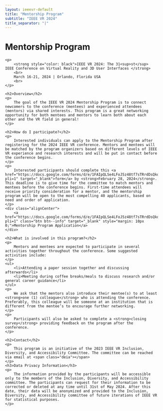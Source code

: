 ```yaml
---
layout: ieeevr-default
title: "Mentorship Program"
subtitle: "IEEE VR 2024"
title_separator: "|"
---
```

<script type="text/javascript">
    $(document).ready(function(){
		var email = ""; 
		var domain = "ieeevr.org"; 

		email = "deia2024"; 		
		$(".deia").html("<span class='text-nowrap'><a href=javascript:location='" + "mail" + "to:" + email + "@" + domain + "'><i class='fas fa-fw fa-envelope-square emailIcon' style=''></i><i class='emailText'>" + email + "@" + domain + "</a></i></span>");   
        
        $(".deiaSm").html("<span class='text-nowrap'><a href=javascript:location='" + "mail" + "to:" + email + "@" + domain + "'><i class='fas fa-fw fa-envelope-square emailIconSm' style=''></i><i class='emailTextSm'>" + email + "@" + domain + "</a></i></span>"); 
	});
</script>

<div>
    <h1>Mentorship Program<div class="floatRight"><span class="deiaSm"></span></div></h1>
    
    <p>
        <strong style="color: black">IEEE VR 2024: The 31<sup>st</sup> IEEE Conference on Virtual Reality and 3D User Interfaces </strong>
        <br>
        March 16-21, 2024 | Orlando, Florida USA
        <br>
    </p>

    <h2>Overview</h2>
    <p>
        The goal of the IEEE VR 2024 Mentorship Program is to connect newcomers to the conference (mentees) and experienced attendees (mentors) via shared interests. This program is a great networking opportunity for both mentees and mentors to learn both about each other and the VR field in general!
    </p>
    
    <h2>How do I participate?</h2>
    <p>
        Interested individuals can apply to the Mentorship Program after registering for the 2024 IEEE VR conference. Mentors and mentees will be matched by the program organizers based on different levels of IEEE VR experience and research interests and will be put in contact before the conference begins.
    </p>
    <p> 
        Interested participants should complete this <a href="https://docs.google.com/forms/d/e/1FAIpQLSe4LFoJ5z48tf7sTRrdDsQkdK8ZUw6azjZa_iZFw2GrMUTfgQ/viewform?pli=1" target="_blank">form</a> by <strong>February 28, 2024</strong>. This deadline is to give time for the committee to match mentors and mentees before the conference begins. First-time attendees will receive priority consideration for a mentor, and the mentorship program will be open to the most compelling 40 applicants, based on need and order of application.
    </p>
    <div class="alignCenter">
        <a href="https://docs.google.com/forms/d/e/1FAIpQLSe4LFoJ5z48tf7sTRrdDsQkdK8ZUw6azjZa_iZFw2GrMUTfgQ/viewform?pli=1" class="btn btn--info" target="_blank" style="margin: 10px 0;">Mentorship Program Application</a>
    </div>

    <h2>What is involved in this program?</h2>
    <p>
        Mentors and mentees are expected to participate in several activities together throughout the conference. Some suggested activities include:
    </p>
    <ul>
        <li>Attending a paper session together and discussing afterwards</li>
        <li>Meeting during coffee breaks/meals to discuss research and/or general career guidance</li>
    </ul>
    <p>
        We ask that the mentors also introduce their mentee(s) to at least <strong>one (1) colleague</strong> who is attending the conference. Preferably, this colleague will be someone at an institution that is different from the mentee’s to encourage further networking. 
    </p> 
    <p>
        Participants will also be asked to complete a <strong>closing survey</strong> providing feedback on the program after the conference.
    </p>
    
    <h2>Contact</h2>
    <p>
        This program is an initiative of the 2023 IEEE VR Inclusion, Diversity, and Accessibility Committee. The committee can be reached via email at <span class="deia"></span>
    </p>
    <h3>Data Privacy Information</h3>
    <p>
        The information provided by the participants will be accessible only to the members of the Inclusion, Diversity, and Accessibility committee. The participants can request for their information to be corrected or deleted at any time until 31st of May 2024. After this date, their data will be anonymized and provided to the Inclusion, Diversity, and Accessibility committee of future iterations of IEEE VR for statistical purposes.
    </p>
</div>